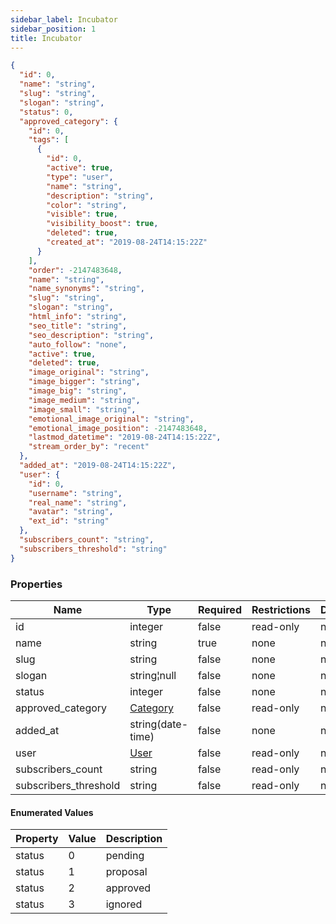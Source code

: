 ```yaml
---
sidebar_label: Incubator
sidebar_position: 1
title: Incubator
---
```


```json
{
  "id": 0,
  "name": "string",
  "slug": "string",
  "slogan": "string",
  "status": 0,
  "approved_category": {
    "id": 0,
    "tags": [
      {
        "id": 0,
        "active": true,
        "type": "user",
        "name": "string",
        "description": "string",
        "color": "string",
        "visible": true,
        "visibility_boost": true,
        "deleted": true,
        "created_at": "2019-08-24T14:15:22Z"
      }
    ],
    "order": -2147483648,
    "name": "string",
    "name_synonyms": "string",
    "slug": "string",
    "slogan": "string",
    "html_info": "string",
    "seo_title": "string",
    "seo_description": "string",
    "auto_follow": "none",
    "active": true,
    "deleted": true,
    "image_original": "string",
    "image_bigger": "string",
    "image_big": "string",
    "image_medium": "string",
    "image_small": "string",
    "emotional_image_original": "string",
    "emotional_image_position": -2147483648,
    "lastmod_datetime": "2019-08-24T14:15:22Z",
    "stream_order_by": "recent"
  },
  "added_at": "2019-08-24T14:15:22Z",
  "user": {
    "id": 0,
    "username": "string",
    "real_name": "string",
    "avatar": "string",
    "ext_id": "string"
  },
  "subscribers_count": "string",
  "subscribers_threshold": "string"
}

```

### Properties

|Name|Type|Required|Restrictions|Description|
|---|---|---|---|---|
|id|integer|false|read-only|none|
|name|string|true|none|none|
|slug|string|false|none|none|
|slogan|string¦null|false|none|none|
|status|integer|false|none|none|
|approved_category|[Category](../schemas/category)|false|read-only|none|
|added_at|string(date-time)|false|none|none|
|user|[User](../schemas/user)|false|read-only|none|
|subscribers_count|string|false|read-only|none|
|subscribers_threshold|string|false|read-only|none|

#### Enumerated Values

|Property|Value|Description|
|---|---|---|
|status|0|pending|
|status|1|proposal|
|status|2|approved|
|status|3|ignored|